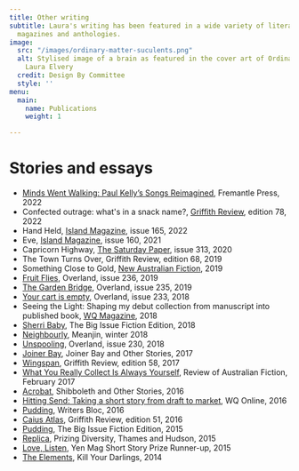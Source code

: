 ```yaml
---
title: Other writing
subtitle: Laura's writing has been featured in a wide variety of literary journals,
  magazines and anthologies.
image:
  src: "/images/ordinary-matter-suculents.png"
  alt: Stylised image of a brain as featured in the cover art of Ordinary Matter by
    Laura Elvery
  credit: Design By Committee
  style: ''
menu:
  main:
    name: Publications
    weight: 1

---
```

# Stories and essays

* [Minds Went Walking: Paul Kelly’s Songs Reimagined](https://fremantlepress.com.au/books/minds-went-walking-paul-kellys-songs-reimagined/), Fremantle Press, 2022
* Confected outrage: what's in a snack name?, [Griffith Review](https://www.griffithreview.com/store/a-matter-of-taste/), edition 78, 2022
* Hand Held, [Island Magazine](https://islandmag.com/current-issue), issue 165, 2022
* Eve, [Island Magazine](https://islandmag.com/read/eve-by-laura-elvery), issue 160, 2021
* Capricorn Highway, [The Saturday Paper](https://www.thesaturdaypaper.com.au/culture/fiction/2020/08/08/capricorn-highway/159680880010220#hrd), issue 313, 2020
* The Town Turns Over, Griffith Review, edition 68, 2019
* Something Close to Gold, [New Australian Fiction](https://www.killyourdarlings.com.au/shop/new-australian-fiction-2019/), 2019
* [Fruit Flies](https://overland.org.au/previous-issues/issue-236/short-story-prize-laura-elvery/), Overland, issue 236, 2019
* [The Garden Bridge](https://overland.org.au/previous-issues/issue-235/fiction-the-garden-bridge/), Overland, issue 235, 2019
* [Your cart is empty](https://overland.org.au/previous-issues/issue-233/fair-australia-prize-fiction/), Overland, issue 233, 2018
* Seeing the Light: Shaping my debut collection from manuscript into published book, [WQ Magazine](https://qldwriters.org.au/magazine/), 2018
* [Sherri Baby](https://www.thebigissue.org.au/magazines/2018/08/10/fiction-edition-2018/), The Big Issue Fiction Edition, 2018
* [Neighbourly](https://meanjin.com.au/fiction/neighbourly/), Meanjin, winter 2018
* [Unspooling](https://overland.org.au/previous-issues/issue-230/fiction-prize-laura-elvery/), Overland, issue 230, 2018
* [Joiner Bay](https://margaretriverpress.com/product/joiner-bay-and-other-stories/), Joiner Bay and Other Stories, 2017
* [Wingspan](https://griffithreview.com/articles/wingspan/), Griffith Review, edition 58, 2017
* [What You Really Collect Is Always Yourself](http://reviewofaustralianfiction.com/product/raf-140-volume-21-issue-1/), Review of Australian Fiction, February 2017
* [Acrobat](https://margaretriverpress.com/product/shibboleth-other-stories/), Shibboleth and Other Stories, 2016
* [Hitting Send: Taking a short story from draft to market](https://qldwriters.org.au/2016/01/04/hitting-send-taking-a-short-story-from-draft-to-market/), WQ Online, 2016
* [Pudding](https://thewritersbloc.net/bloc-features-pudding-laura-elvery), Writers Bloc, 2016
* [Caius Atlas](https://griffithreview.com/articles/caius-atlas/), Griffith Review, edition 51, 2016
* [Pudding](https://www.thebigissue.org.au/blog/2016/03/23/fiction-edition---pudding/), The Big Issue Fiction Edition, 2015
* [Replica](https://booko.com.au/9780500500552/Prizing-Diversity), Prizing Diversity, Thames and Hudson, 2015
* [Love, Listen](https://www.yenmag.net/friday-fiction-love-listen/), Yen Mag Short Story Prize Runner-up, 2015
* [The Elements](https://www.killyourdarlings.com.au/2014/11/the-elements-by-laura-elvery/), Kill Your Darlings, 2014